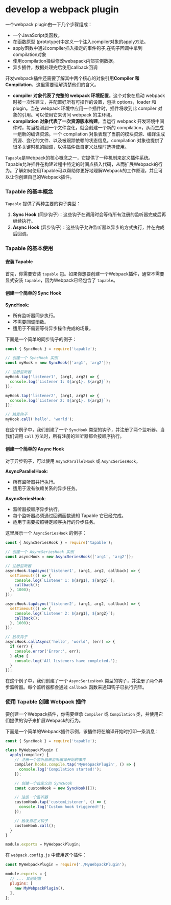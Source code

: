 # develop a webpack plugin
一个webpack plugin由一下几个步骤组成：
- 一个JavaScript类函数。
- 在函数原型 (prototype)中定义一个注入compiler对象的apply方法。
- apply函数中通过compiler插入指定的事件钩子,在钩子回调中拿到compilation对象
- 使用compilation操纵修改webapack内部实例数据。
- 异步插件，数据处理完后使用callback回调

开发webpack插件还需要了解其中两个核心的对象引用**Compiler 和 Compilation**，这里需要理解清楚他们的含义。

- **compiler 对象代表了完整的 webpack 环境配置**。这个对象在启动 webpack 时被一次性建立，并配置好所有可操作的设置，包括 options，loader 和 plugin。当在 webpack 环境中应用一个插件时，插件将收到此 compiler 对象的引用。可以使用它来访问 webpack 的主环境。
- **compilation 对象代表了一次资源版本构建**。当运行 webpack 开发环境中间件时，每当检测到一个文件变化，就会创建一个新的 compilation，从而生成一组新的编译资源。一个 compilation 对象表现了当前的模块资源、编译生成资源、变化的文件、以及被跟踪依赖的状态信息。compilation 对象也提供了很多关键时机的回调，以供插件做自定义处理时选择使用。


`Tapable`是Webpack的核心概念之一，它提供了一种机制来定义插件系统。Tapable允许插件在构建过程中特定的时间点插入代码，从而扩展Webpack的行为。了解如何使用Tapable可以帮助你更好地理解Webpack的工作原理，并且可以让你创建自己的Webpack插件。

### Tapable 的基本概念

`Tapable` 提供了两种主要的钩子类型：

1. **Sync Hook** (同步钩子)：这些钩子在调用时会等待所有注册的监听器完成后再继续执行。
2. **Async Hook** (异步钩子)：这些钩子允许监听器以异步的方式执行，并在完成后回调。

### Tapable 的基本使用

#### 安装 Tapable

首先，你需要安装 `tapable` 包。如果你想要创建一个Webpack插件，通常不需要显式安装 `tapable`，因为Webpack已经包含了 `tapable`。

#### 创建一个简单的 Sync Hook

**SyncHook**:
- 所有监听器同步执行。
- 不需要回调函数。
- 适用于不需要等待异步操作完成的场景。

下面是一个简单的同步钩子的例子：

```javascript
const { SyncHook } = require('tapable');

// 创建一个 SyncHook 实例
const myHook = new SyncHook(['arg1', 'arg2']);

// 注册监听器
myHook.tap('listener1', (arg1, arg2) => {
  console.log(`Listener 1: ${arg1}, ${arg2}`);
});

myHook.tap('listener2', (arg1, arg2) => {
  console.log(`Listener 2: ${arg1}, ${arg2}`);
});

// 触发钩子
myHook.call('hello', 'world');
```

在这个例子中，我们创建了一个 `SyncHook` 类型的钩子，并注册了两个监听器。当我们调用 `call` 方法时，所有注册的监听器都会按顺序执行。

#### 创建一个简单的 Async Hook

对于异步钩子，可以使用 `AsyncParallelHook` 或 `AsyncSeriesHook`。

**AsyncParallelHook**:
- 所有监听器并行执行。
- 适用于没有依赖关系的异步任务。

**AsyncSeriesHook**:
- 监听器按顺序异步执行。
- 每个监听器必须通过回调函数通知 Tapable 它已经完成。
- 适用于需要按照特定顺序执行的异步任务。


这里展示一个 `AsyncSeriesHook` 的例子：

```javascript
const { AsyncSeriesHook } = require('tapable');

// 创建一个 AsyncSeriesHook 实例
const asyncHook = new AsyncSeriesHook(['arg1', 'arg2']);

// 注册监听器
asyncHook.tapAsync('listener1', (arg1, arg2, callback) => {
  setTimeout(() => {
    console.log(`Listener 1: ${arg1}, ${arg2}`);
    callback();
  }, 1000);
});

asyncHook.tapAsync('listener2', (arg1, arg2, callback) => {
  setTimeout(() => {
    console.log(`Listener 2: ${arg1}, ${arg2}`);
    callback();
  }, 1000);
});

// 触发钩子
asyncHook.callAsync('hello', 'world', (err) => {
  if (err) {
    console.error('Error:', err);
  } else {
    console.log('All listeners have completed.');
  }
});
```

在这个例子中，我们创建了一个 `AsyncSeriesHook` 类型的钩子，并注册了两个异步监听器。每个监听器都会通过 `callback` 函数来通知钩子已执行完毕。

### 使用 Tapable 创建 Webpack 插件

要创建一个Webpack插件，你需要继承 `Compiler` 或 `Compilation` 类，并使用它们提供的钩子来扩展Webpack的行为。

下面是一个简单的Webpack插件示例，该插件将在编译开始时打印一条消息：

```javascript
const { SyncHook } = require('tapable');

class MyWebpackPlugin {
  apply(compiler) {
    // 注册一个监听器来监听编译开始的事件
    compiler.hooks.compile.tap('MyWebpackPlugin', () => {
      console.log('Compilation started!');
    });

    // 创建一个自定义的 SyncHook
    const customHook = new SyncHook([]);

    // 注册一个监听器
    customHook.tap('customListener', () => {
      console.log('Custom hook triggered!');
    });

    // 触发自定义钩子
    customHook.call();
  }
}

module.exports = MyWebpackPlugin;
```

在 `webpack.config.js` 中使用这个插件：

```javascript
const MyWebpackPlugin = require('./MyWebpackPlugin');

module.exports = {
  // ... 其他配置
  plugins: [
    new MyWebpackPlugin(),
  ],
};
```